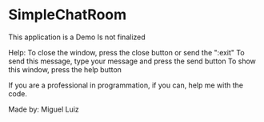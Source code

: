 # SimpleChatRoom
This application is a Demo
Is not finalized

Help:
    To close the window, press the close button or send the ":exit"
    To send this message, type your message and press the send button
    To show this window, press the help button

If you are a professional in programmation, if you can, help me with the code.

Made by: Miguel Luiz
